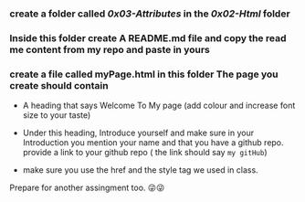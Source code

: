 ### create a folder called ***0x03-Attributes*** in the ***0x02-Html*** folder

### Inside this folder create A README.md file and copy the read me content from my repo and paste in yours

### create a file called myPage.html in this folder The page you create should contain

* A heading that says Welcome To My page (add colour and increase font size to your taste)

* Under this heading, Introduce yourself and make sure in your Introduction you mention your name and that you have a github repo. provide a link to your github repo ( the link should say ```my gitHub```)

* make sure you use the href and the style tag we used in class.


Prepare for another assingment too. 😜😜